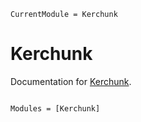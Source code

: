 ```@meta
CurrentModule = Kerchunk
```

# Kerchunk

Documentation for [Kerchunk](https://github.com/JuliaIO/Kerchunk.jl).

```@index
```

```@autodocs
Modules = [Kerchunk]
```
